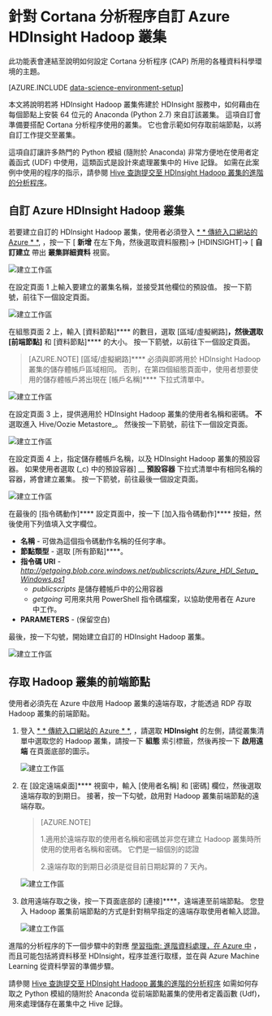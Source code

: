 <properties 
    pageTitle="針對 Cortana 分析程序自訂 Hadoop 叢集 | Microsoft Azure" 
    description="自訂 Azure HDInsight Hadoop 叢集中提供熱門 Python 模組。"
    services="machine-learning" 
    documentationCenter="" 
    authors="hangzh-msft" 
    manager="paulettm" 
    editor="cgronlun"  />

<tags 
    ms.service="machine-learning" 
    ms.workload="data-services" 
    ms.tgt_pltfrm="na" 
    ms.devlang="na" 
    ms.topic="article" 
    ms.date="10/13/2015" 
    ms.author="hangzh;bradsev" />


# 針對 Cortana 分析程序自訂 Azure HDInsight Hadoop 叢集

此功能表會連結至說明如何設定 Cortana 分析程序 (CAP) 所用的各種資料科學環境的主題。

[AZURE.INCLUDE [data-science-environment-setup](../../includes/cap-setup-environments.md)]

本文將說明若將 HDInsight Hadoop 叢集佈建於 HDInsight 服務中，如何藉由在每個節點上安裝 64 位元的 Anaconda (Python 2.7) 來自訂該叢集。 這項自訂會準備要搭配 Cortana 分析程序使用的叢集。 它也會示範如何存取前端節點，以將自訂工作提交至叢集。

這項自訂讓許多熱門的 Python 模組 (隨附於 Anaconda) 非常方便地在使用者定義函式 (UDF) 中使用，這類函式是設計來處理叢集中的 Hive 記錄。 如需在此案例中使用的程序的指示，請參閱 [Hive 查詢提交至 HDInsight Hadoop 叢集的進階的分析程序](machine-learning-data-science-hive-queries.md)。


## <a name="customize"></a>自訂 Azure HDInsight Hadoop 叢集

若要建立自訂的 HDInsight Hadoop 叢集，使用者必須登入 [* * 傳統入口網站的 Azure * *](https://manage.windowsazure.com/), ，按一下 [ **新增** 在左下角，然後選取資料服務]-> [HDINSIGHT]-> [ **自訂建立** 帶出 **叢集詳細資料** 視窗。

![建立工作區][1]

在設定頁面 1 上輸入要建立的叢集名稱，並接受其他欄位的預設值。 按一下箭號，前往下一個設定頁面。

![建立工作區][2]

在組態頁面 2 上，輸入 [資料節點]**** 的數目，選取 [區域/虛擬網路]****，然後選取 [前端節點]**** 和 [資料節點]**** 的大小。 按一下箭號，以前往下一個設定頁面。
>[AZURE.NOTE] [區域/虛擬網路]**** 必須與即將用於 HDInsight Hadoop 叢集的儲存體帳戶區域相同。 否則，在第四個組態頁面中，使用者想要使用的儲存體帳戶將出現在 [帳戶名稱]**** 下拉式清單中。

![建立工作區][3]

在設定頁面 3 上，提供適用於 HDInsight Hadoop 叢集的使用者名稱和密碼。 **不** 選取進入 Hive/Oozie Metastore_。 然後按一下箭號，前往下一個設定頁面。

![建立工作區][4]

在設定頁面 4 上，指定儲存體帳戶名稱，以及 HDInsight Hadoop 叢集的預設容器。 如果使用者選取 (_c) 中的預設容器] __ **預設容器** 下拉式清單中有相同名稱的容器，將會建立叢集。 按一下箭號，前往最後一個設定頁面。

![建立工作區][5]

在最後的 [指令碼動作]**** 設定頁面中，按一下 [加入指令碼動作]**** 按鈕，然後使用下列值填入文字欄位。

* **名稱** - 可做為這個指令碼動作名稱的任何字串。
* **節點類型** - 選取 [所有節點]****。
* **指令碼 URI** - *http://getgoing.blob.core.windows.net/publicscripts/Azure_HDI_Setup_Windows.ps1*
    * *publicscripts* 是儲存體帳戶中的公用容器
    * *getgoing* 可用來共用 PowerShell 指令碼檔案，以協助使用者在 Azure 中工作。
* **PARAMETERS** - (保留空白)

最後，按一下勾號，開始建立自訂的 HDInsight Hadoop 叢集。

![建立工作區][6]

## <a name="headnode"></a> 存取 Hadoop 叢集的前端節點

使用者必須先在 Azure 中啟用 Hadoop 叢集的遠端存取，才能透過 RDP 存取 Hadoop 叢集的前端節點。

1. 登入 [* * 傳統入口網站的 Azure * *](https://manage.windowsazure.com/), ，請選取 **HDInsight** 的左側，請從叢集清單中選取您的 Hadoop 叢集，請按一下 **組態** 索引標籤，然後再按一下 **啟用遠端** 在頁面底部的圖示。

    ![建立工作區][7]

2. 在 [設定遠端桌面]**** 視窗中，輸入 [使用者名稱] 和 [密碼] 欄位，然後選取遠端存取的到期日。 接著，按一下勾號，啟用對 Hadoop 叢集前端節點的遠端存取。
    >[AZURE.NOTE] 
    >
    >1.適用於遠端存取的使用者名稱和密碼並非您在建立 Hadoop 叢集時所使用的使用者名稱和密碼。 它們是一組個別的認證
    >
    >2.遠端存取的到期日必須是從目前日期起算的 7 天內。

    ![建立工作區][8]

3. 啟用遠端存取之後，按一下頁面底部的 [連接]****，遠端連至前端節點。 您登入 Hadoop 叢集前端節點的方式是針對稍早指定的遠端存取使用者輸入認證。

     ![建立工作區][9]

進階的分析程序的下一個步驟中的對應 [學習指南: 進階資料處理，在 Azure 中](machine-learning-data-science-advanced-data-processing.md) ，而且可能包括將資料移至 HDInsight，程序並進行取樣，並在與 Azure Machine Learning 從資料學習的準備步驟。

請參閱 [Hive 查詢提交至 HDInsight Hadoop 叢集的進階的分析程序](machine-learning-data-science-process-hive-tables.md) 如需如何存取之 Python 模組的隨附於 Anaconda 從前端節點叢集的使用者定義函數 (Udf)，用來處理儲存在叢集中之 Hive 記錄。


[1]: ./media/machine-learning-data-science-customize-hadoop-cluster/customize-cluster-img1.png 
[2]: ./media/machine-learning-data-science-customize-hadoop-cluster/customize-cluster-img2.png 
[3]: ./media/machine-learning-data-science-customize-hadoop-cluster/customize-cluster-img3.png 
[4]: ./media/machine-learning-data-science-customize-hadoop-cluster/customize-cluster-img4.png 
[5]: ./media/machine-learning-data-science-customize-hadoop-cluster/customize-cluster-img5.png 
[6]: ./media/machine-learning-data-science-customize-hadoop-cluster/script-actions.png 
[7]: ./media/machine-learning-data-science-customize-hadoop-cluster/enable-remote-access-1.png 
[8]: ./media/machine-learning-data-science-customize-hadoop-cluster/enable-remote-access-2.png 
[9]: ./media/machine-learning-data-science-customize-hadoop-cluster/enable-remote-access-3.png 

